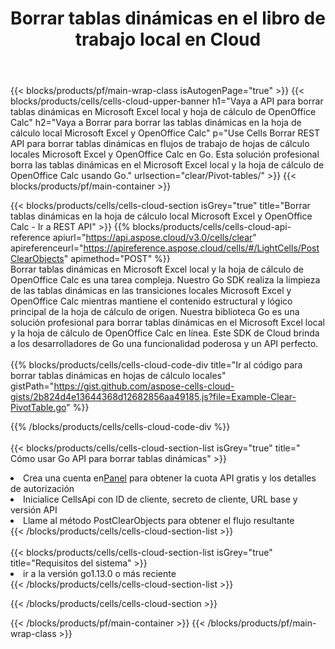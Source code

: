 ﻿---
title:  Borrar tablas dinámicas en el libro de trabajo local en Cloud
description: API y SDK en la nube para borrar tablas dinámicas en Microsoft Excel y OpenOffice Calc. Borrar tablas dinámicas en hojas de cálculo locales por Cells Cloud API. SDK admite tipos de lenguajes de desarrollo. Incluyen Android, C#, Go, Java, NodeJS, Perl, PHP, Python, Ruby y Swift.
url: /es/go/clear/pivot-tables/
---
{{< blocks/products/pf/main-wrap-class isAutogenPage="true" >}}
{{< blocks/products/cells/cells-cloud-upper-banner h1="Vaya a API para borrar tablas dinámicas en Microsoft Excel local y hoja de cálculo de OpenOffice Calc" h2="Vaya a Borrar para borrar las tablas dinámicas en la hoja de cálculo local Microsoft Excel y OpenOffice Calc" p="Use Cells Borrar REST API para borrar tablas dinámicas en flujos de trabajo de hojas de cálculo locales Microsoft Excel y OpenOffice Calc en Go. Esta solución profesional borra las tablas dinámicas en el Microsoft Excel local y la hoja de cálculo de OpenOffice Calc usando Go." urlsection="clear/Pivot-tables/" >}}
{{< blocks/products/pf/main-container >}}

{{< blocks/products/cells/cells-cloud-section isGrey="true" title="Borrar tablas dinámicas en la hoja de cálculo local Microsoft Excel y OpenOffice Calc - Ir a REST API" >}}
{{% blocks/products/cells/cells-cloud-api-reference apiurl="https://api.aspose.cloud/v3.0/cells/clear" apireferenceurl="https://apireference.aspose.cloud/cells/#/LightCells/PostClearObjects" apimethod="POST" %}}
<br/>
Borrar tablas dinámicas en Microsoft Excel local y la hoja de cálculo de OpenOffice Calc es una tarea compleja. Nuestro Go SDK realiza la limpieza de las tablas dinámicas en las transiciones locales Microsoft Excel y OpenOffice Calc mientras mantiene el contenido estructural y lógico principal de la hoja de cálculo de origen. Nuestra biblioteca Go es una solución profesional para borrar tablas dinámicas en el Microsoft Excel local y la hoja de cálculo de OpenOffice Calc en línea. Este SDK de Cloud brinda a los desarrolladores de Go una funcionalidad poderosa y un API perfecto.
<br/>
<br/>
{{% blocks/products/cells/cells-cloud-code-div title="Ir al código para borrar tablas dinámicas en hojas de cálculo locales" gistPath="https://gist.github.com/aspose-cells-cloud-gists/2b824d4e13644368d12682856aa49185.js?file=Example-Clear-PivotTable.go" %}}
  
{{% /blocks/products/cells/cells-cloud-code-div %}}
<br/>
<br/>
{{< blocks/products/cells/cells-cloud-section-list isGrey="true" title=" Cómo usar Go API para borrar tablas dinámicas" >}}
<li> Crea una cuenta en<a href="https://dashboard.aspose.cloud/">Panel</a> para obtener la cuota API gratis y los detalles de autorización</li>
<li>Inicialice CellsApi con ID de cliente, secreto de cliente, URL base y versión API</li>
<li>Llame al método PostClearObjects para obtener el flujo resultante</li>
{{< /blocks/products/cells/cells-cloud-section-list >}}
<br/>
<br/>
{{< blocks/products/cells/cells-cloud-section-list isGrey="true" title="Requisitos del sistema" >}}
<li>ir a la versión go1.13.0 o más reciente</li>
{{< /blocks/products/cells/cells-cloud-section-list >}}

{{< /blocks/products/cells/cells-cloud-section >}}

{{< /blocks/products/pf/main-container >}}
{{< /blocks/products/pf/main-wrap-class >}}
